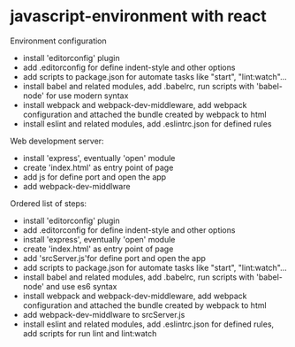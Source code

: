 # javascript-environment with react

Environment configuration
- install 'editorconfig' plugin
- add .editorconfig for define indent-style and other options
- add scripts to package.json for automate tasks like "start", "lint:watch"...
- install babel and related modules, add .babelrc, run scripts with 'babel-node' for use modern syntax
- install webpack and webpack-dev-middleware, add webpack configuration and attached the bundle created by webpack to html
- install eslint and related modules, add .eslintrc.json for defined rules 

Web development server:
- install 'express', eventually 'open' module
- create 'index.html' as entry point of page
- add js for define port and open the app
- add webpack-dev-middlware 

Ordered list of steps:
- install 'editorconfig' plugin
- add .editorconfig for define indent-style and other options
- install 'express', eventually 'open' module
- create 'index.html' as entry point of page
- add 'srcServer.js'for define port and open the app 
- add scripts to package.json for automate tasks like "start", "lint:watch"...
- install babel and related modules, add .babelrc, run scripts with 'babel-node' and use es6 syntax
- install webpack and webpack-dev-middleware, add webpack configuration and attached the bundle created by webpack to html
- add webpack-dev-middlware to srcServer.js
- install eslint and related modules, add .eslintrc.json for defined rules, add scripts for run lint and lint:watch
